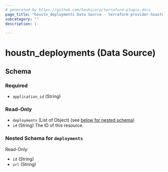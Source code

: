 ```yaml
---
# generated by https://github.com/hashicorp/terraform-plugin-docs
page_title: "houstn_deployments Data Source - terraform-provider-houstn"
subcategory: ""
description: |-
  
---
```


# houstn_deployments (Data Source)





<!-- schema generated by tfplugindocs -->
## Schema

### Required

- `application_id` (String)

### Read-Only

- `deployments` (List of Object) (see [below for nested schema](#nestedatt--deployments))
- `id` (String) The ID of this resource.

<a id="nestedatt--deployments"></a>
### Nested Schema for `deployments`

Read-Only:

- `id` (String)
- `url` (String)


